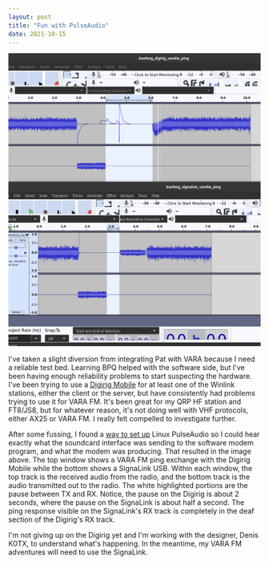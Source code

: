 ```yaml
---
layout: post
title: "Fun with PulseAudio"
date: 2021-10-15
---
```


![Screenshot of VARA FM in Audacity](/assets/2021-10-15-digirig-vs-signalink.png)

I've taken a slight diversion from integrating Pat with VARA because I need a reliable test bed.
Learning BPQ helped with the software side, but I've been having enough reliability problems to
start suspecting the hardware. I've been trying to use a
[Digirig Mobile](https://digirig.net/product/digirig-mobile/) for at least one of the Winlink
stations, either the client or the server, but have consistently had problems trying to use it for
VARA FM. It's been great for my QRP HF station and FT8/JS8, but for whatever reason, it's not doing
well with VHF protocols, either AX25 or VARA FM. I really felt compelled to investigate further.

After some fussing, I found a
[way to set up](https://lists.freedesktop.org/archives/pulseaudio-discuss/2021-October/032167.html)
Linux PulseAudio so I could hear exactly what the soundcard interface was sending to the software
modem program, and what the modem was producing. That resulted in the image above. The top window
shows a VARA FM ping exchange with the Digirig Mobile while the bottom shows a SignaLink USB. Within
each window, the top track is the received audio from the radio, and the bottom track is the audio
transmitted out to the radio. The white highlighted portions are the pause between TX and RX.
Notice, the pause on the Digirig is about 2 seconds, where the pause on the SignaLink is about half
a second. The ping response visible on the SignaLink's RX track is completely in the deaf section of
the Digirig's RX track.

I'm not giving up on the Digirig yet and I'm working with the designer, Denis K0TX, to understand
what's happening. In the meantime, my VARA FM adventures will need to use the SignaLink.
